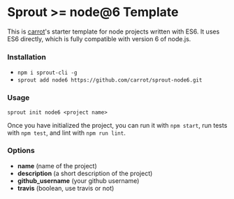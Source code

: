 # Sprout >= node@6 Template

This is [carrot](http://carrot.is)'s starter template for node projects written with ES6. It uses ES6 directly, which is fully compatible with version 6 of node.js.

### Installation

- `npm i sprout-cli -g`
- `sprout add node6 https://github.com/carrot/sprout-node6.git`

### Usage

`sprout init node6 <project name>`

Once you have initialized the project, you can run it with `npm start`, run tests with `npm test`, and lint with `npm run lint`.

### Options

- **name** (name of the project)
- **description** (a short description of the project)
- **github_username** (your github username)
- **travis** (boolean, use travis or not)
